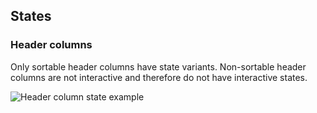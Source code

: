 ## States

### Header columns
Only sortable header columns have state variants. Non-sortable header columns are not interactive and therefore do not have interactive states.

![Header column state example](/assets/components/table/table-header-states.png)
